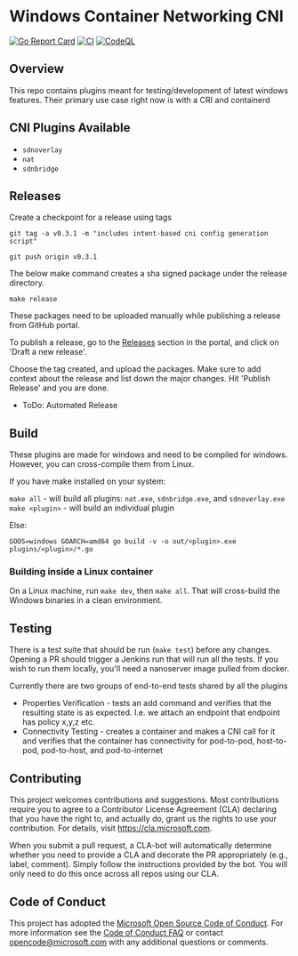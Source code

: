 # Windows Container Networking CNI
[![Go Report Card](https://goreportcard.com/badge/github.com/Microsoft/windows-container-networking)](https://goreportcard.com/report/github.com/Microsoft/windows-container-networking)
[![CI](https://github.com/microsoft/windows-container-networking/actions/workflows/ci.yml/badge.svg)](https://github.com/microsoft/windows-container-networking/actions/workflows/ci.yml)
[![CodeQL](https://github.com/microsoft/windows-container-networking/actions/workflows/github-code-scanning/codeql/badge.svg)](https://github.com/microsoft/windows-container-networking/actions/workflows/github-code-scanning/codeql)

## Overview
This repo contains plugins meant for testing/development of latest windows features. Their primary use case right now is with a CRI and containerd

## CNI Plugins Available
* `sdnoverlay`
* `nat`
* `sdnbridge`

## Releases
Create a checkpoint for a release using tags

`git tag -a v0.3.1 -m "includes intent-based cni config generation script"`

`git push origin v0.3.1`



The below make command creates a sha signed package under the release directory.

`make release`


These packages need to be uploaded manually while publishing a release from GitHub portal.

To publish a release, go to the [Releases](https://github.com/microsoft/windows-container-networking/releases) section in the portal, and click on 'Draft a new release'. 

Choose the tag created, and upload the packages. Make sure to add context about the release and list down the major changes. Hit 'Publish Release' and you are done.


* ToDo: Automated Release

## Build
These plugins are made for windows and need to be compiled for windows. However, you can cross-compile them from Linux.

If you have make installed on your system:

`make all` - will build all plugins: `nat.exe`, `sdnbridge.exe`, and `sdnoverlay.exe`
`make <plugin>` - will build an individual plugin

Else:

`GOOS=windows GOARCH=amd64 go build -v -o out/<plugin>.exe plugins/<plugin>/*.go`

### Building inside a Linux container

On a Linux machine, run `make dev`, then `make all`. That will cross-build the Windows binaries in a clean environment.

## Testing
There is a test suite that should be run (`make test`) before any changes. Opening a PR should trigger a Jenkins run that will run all the tests. If you wish to run them locally, you'll need a nanoserver image pulled from docker. 

Currently there are two groups of end-to-end tests shared by all the plugins

* Properties Verification - tests an add command and verifies that the resulting state is as expected. I.e. we attach an endpoint that endpoint has policy x,y,z etc. 
* Connectivity Testing -  creates a container and makes a CNI call for it and verifies that the container has connectivity for pod-to-pod, host-to-pod, pod-to-host, and pod-to-internet

## Contributing

This project welcomes contributions and suggestions.  Most contributions require you to agree to a
Contributor License Agreement (CLA) declaring that you have the right to, and actually do, grant us
the rights to use your contribution. For details, visit https://cla.microsoft.com.

When you submit a pull request, a CLA-bot will automatically determine whether you need to provide
a CLA and decorate the PR appropriately (e.g., label, comment). Simply follow the instructions
provided by the bot. You will only need to do this once across all repos using our CLA.

## Code of Conduct
This project has adopted the [Microsoft Open Source Code of Conduct](https://opensource.microsoft.com/codeofconduct/). For more information see the [Code of Conduct FAQ](https://opensource.microsoft.com/codeofconduct/faq/) or contact [opencode@microsoft.com](mailto:opencode@microsoft.com) with any additional questions or comments.
